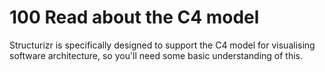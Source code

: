 # 100 Read about the C4 model

Structurizr is specifically designed to support the C4 model for visualising software architecture, so you'll need some basic understanding of this.
